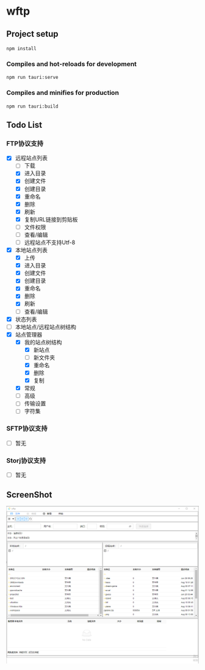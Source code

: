 # wftp

## Project setup
```
npm install
```

### Compiles and hot-reloads for development
```
npm run tauri:serve
```
### Compiles and minifies for production
```
npm run tauri:build
```

## Todo List


### FTP协议支持
  - [x] 远程站点列表
    - [ ] 下载
    - [x] 进入目录 
    - [x] 创建文件
    - [x] 创建目录 
    - [x] 重命名 
    - [x] 删除 
    - [x] 刷新 
    - [x] 复制URL链接到剪贴板 
    - [ ] 文件权限 
    - [ ] 查看/编辑 
    - [ ] 远程站点不支持Utf-8 
  - [x] 本地站点列表
    - [x] 上传
    - [x] 进入目录 
    - [x] 创建文件
    - [x] 创建目录 
    - [x] 重命名 
    - [x] 删除 
    - [x] 刷新 
    - [ ] 查看/编辑 
  - [x] 状态列表
  - [ ] 本地站点/远程站点树结构
  - [x] 站点管理器
    - [x] 我的站点树结构
      - [x] 新站点
      - [ ] 新文件夹
      - [x] 重命名
      - [x] 删除
      - [x] 复制
    - [x] 常规
    - [ ] 高级
    - [ ] 传输设置
    - [ ] 字符集

### SFTP协议支持  
- [ ] 暂无
### Storj协议支持  
- [ ] 暂无


## ScreenShot

 ![图片](./screenshot/main.png)